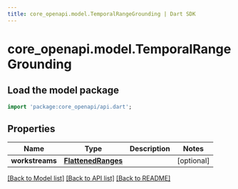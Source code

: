 ```yaml
---
title: core_openapi.model.TemporalRangeGrounding | Dart SDK
---
```


# core_openapi.model.TemporalRangeGrounding

## Load the model package
```dart
import 'package:core_openapi/api.dart';
```

## Properties
Name | Type | Description | Notes
------------ | ------------- | ------------- | -------------
**workstreams** | [**FlattenedRanges**](FlattenedRanges.md) |  | [optional] 

[[Back to Model list]](../README.md#documentation-for-models) [[Back to API list]](../README.md#documentation-for-api-endpoints) [[Back to README]](../README.md)


